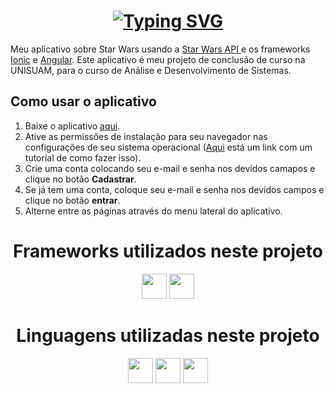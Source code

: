 <h1 align="center"><a href="https://git.io/typing-svg"><img src="https://readme-typing-svg.demolab.com?font=Jetbrains+Mono&size=30&duration=4000&pause=1000&color=FFCB00&center=true&vCenter=true&width=435&lines=Star+Wars+App" alt="Typing SVG" /></a></h1>
Meu aplicativo sobre Star Wars usando a  <a href="https://swapi.dev">Star Wars API </a>  e os frameworks <a href="https://www.ionicframework.com">Ionic</a> e <a href="https://angular.io">Angular</a>.
Este aplicativo é meu projeto de conclusão de curso na UNISUAM, para o curso de Análise e Desenvolvimento de Sistemas.

<h2>Como usar o aplicativo</h2>
<ol>
  <li>Baixe o aplicativo <a href="https://github.com/samuelfcosta18/starwars-app/releases">aqui</a>.</li>
  <li>Ative as permissões de instalação para seu navegador nas configurações de seu sistema operacional (<a href="https://tecnoblog.net/responde/como-permitir-a-instalacao-de-apps-de-fontes-desconhecidas-no-android/">Aqui</a> está um link com um tutorial de como fazer isso).</li>
  <li>Crie uma conta colocando seu e-mail e senha nos devidos camapos e clique no botão <b>Cadastrar</b>.</li>
  <li>Se já tem uma conta, coloque seu e-mail e senha nos devidos campos e clique no botão <b>entrar</b>.</li>
  <li>Alterne entre as páginas através do menu lateral do aplicativo.</li>
  
</ol>
<h1 align="center">Frameworks utilizados neste projeto</h1>
<p align="center">
<img height="40" width="40" src="https://cdn.simpleicons.org/ionic/32f0ff" />
<img height="40" width="40" src="https://cdn.simpleicons.org/angular/32f0ff" />
</p>
<h1 align="center">Linguagens utilizadas neste projeto</h1>
<p align="center">
  <img height="40" width="40" src="https://cdn.simpleicons.org/html5/32f0ff" /> 
  <img height="40" width="40" src="https://cdn.simpleicons.org/css3/32f0ff"/> 
  <img height="40" width="40" src="https://cdn.simpleicons.org/typescript/32f0ff"/>
</p>
